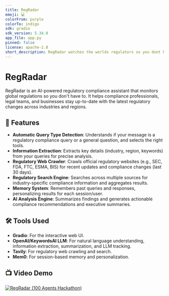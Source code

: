 ```yaml
---
title: RegRadar
emoji: 💻
colorFrom: purple
colorTo: indigo
sdk: gradio
sdk_version: 5.34.0
app_file: app.py
pinned: false
license: apache-2.0
short_description: RegRadar watches the worlds regulators so you dont have to.
---
```


# RegRadar

RegRadar is an AI-powered regulatory compliance assistant that monitors global regulations so you don't have to. It helps compliance professionals, legal teams, and businesses stay up-to-date with the latest regulatory changes across industries and regions.

## 🚀 Features
- **Automatic Query Type Detection**: Understands if your message is a regulatory compliance query or a general question, and selects the right tools.
- **Information Extraction**: Extracts key details (industry, region, keywords) from your queries for precise analysis.
- **Regulatory Web Crawler**: Crawls official regulatory websites (e.g., SEC, FDA, FTC, ESMA, BIS) for recent updates and compliance changes (last 30 days).
- **Regulatory Search Engine**: Searches across multiple sources for industry-specific compliance information and aggregates results.
- **Memory System**: Remembers past queries and responses, personalizing results for each session/user.
- **AI Analysis Engine**: Summarizes findings and generates actionable compliance recommendations and executive summaries.

## 🛠️ Tools Used
- **Gradio**: For the interactive web UI.
- **OpenAI/KeywordsAI LLM**: For natural language understanding, information extraction, summarization, and LLM tracking.
- **Tavily**: For regulatory web crawling and search.
- **Mem0**: For session-based memory and personalization.


## 📺 Video Demo
[![RegRadar (100 Agents Hackathon)](./image.png)](https://youtu.be/0l9e0WlMsQQ)

